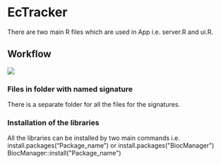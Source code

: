 # EcTracker
There are two main R files which are used in App i.e. server.R and ui.R. 
## Workflow
<img src="Main_pipeline/Images/Workflow.png">

### Files in folder with named signature
There is a separate folder for all the files for the signatures.
### Installation of the libraries
All the libraries can be installed by two main commands i.e. install.packages(“Package_name”) or install.packages("BiocManager") BiocManager::install("Package_name")
